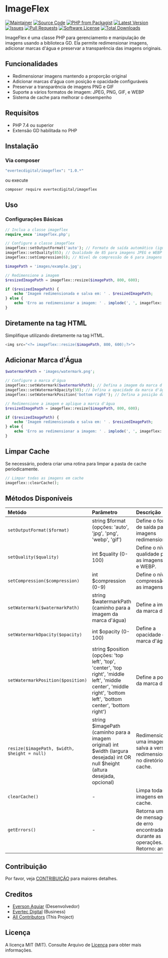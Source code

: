 # ImageFlex

[![Maintainer](http://img.shields.io/badge/maintainer-@evertecdigital-blue.svg?style=flat-square)](https://twitter.com/evertecdigital)
[![Source Code](http://img.shields.io/badge/source-evertecdigital/imageflex-blue.svg?style=flat-square)](https://github.com/evertecdigital/imageflex)
[![PHP from Packagist](https://img.shields.io/packagist/php-v/evertecdigital/imageflex.svg?style=flat-square)](https://packagist.org/packages/evertecdigital/imageflex)
[![Latest Version](https://img.shields.io/github/release/evertecdigital/imageflex.svg?style=flat-square)](https://github.com/evertecdigital/imageflex/releases)
[![Issues](https://img.shields.io/github/issues/evertecdigital/imageflex.svg?style=flat-square)](https://github.com/evertecdigital/imageflex/issues)
[![Pull Requests](https://img.shields.io/github/issues-pr/evertecdigital/imageflex.svg?style=flat-square)](https://github.com/evertecdigital/imageflex/pulls)
[![Software License](https://img.shields.io/badge/license-MIT-brightgreen.svg?style=flat-square)](LICENSE)
[![Total Downloads](https://img.shields.io/packagist/dt/evertecdigital/imageflex.svg?style=flat-square)](https://packagist.org/packages/evertecdigital/imageflex)

ImageFlex é uma classe PHP para gerenciamento e manipulação de imagens usando a biblioteca GD. Ela permite redimensionar imagens, adicionar marcas d'água e preservar a transparência das imagens originais.

## Funcionalidades

- Redimensionar imagens mantendo a proporção original
- Adicionar marcas d'água com posição e opacidade configuráveis
- Preservar a transparência de imagens PNG e GIF
- Suporte a vários formatos de imagem: JPEG, PNG, GIF, e WEBP
- Sistema de cache para melhorar o desempenho

## Requisitos

- PHP 7.4 ou superior
- Extensão GD habilitada no PHP

## Instalação

### Via composer

```bash
"evertecdigital/imageflex": "1.0.*"
```

ou execute

```bash
composer require evertecdigital/imageflex
```

## Uso

### Configurações Básicas

```php
// Inclua a classe imageflex
require_once 'imageflex.php';

// Configure a classe imageflex
imageflex::setOutputFormat('auto'); // Formato de saída automático (igual ao da imagem original)
imageflex::setQuality(85); // Qualidade de 85 para imagens JPEG e WEBP
imageflex::setCompression(6); // Nível de compressão de 6 para imagens PNG

$imagePath = 'images/example.jpg';

// Redimensione a imagem
$resizedImagePath = imageflex::resize($imagePath, 800, 600);

if ($resizedImagePath) {
    echo 'Imagem redimensionada e salva em: ' . $resizedImagePath;
} else {
    echo 'Erro ao redimensionar a imagem: ' . implode(', ', imageflex::getErrors());
}
```

## Diretamente na tag HTML

Simplifique utilizando diretamente na tag HTML.

```php
<img src="<?= imageflex::resize($imagePath, 800, 600);?>">
```

## Adicionar Marca d'Água

```php
$watermarkPath = 'images/watermark.png';

// Configure a marca d'água
imageflex::setWatermark($watermarkPath); // Defina a imagem da marca d'água
imageflex::setWatermarkOpacity(50); // Defina a opacidade da marca d'água para 50%
imageflex::setWatermarkPosition('bottom right'); // Defina a posição da marca d'água para canto inferior direito

// Redimensione a imagem e aplique a marca d'água
$resizedImagePath = imageflex::resize($imagePath, 800, 600);

if ($resizedImagePath) {
    echo 'Imagem redimensionada e salva em: ' . $resizedImagePath;
} else {
    echo 'Erro ao redimensionar a imagem: ' . implode(', ', imageflex::getErrors());
}
```

## Limpar Cache

Se necessário, podera criar uma rotina para limpar a pasta de cache periodicamente.

```php
// Limpar todas as imagens em cache
imageflex::clearCache();
```

## Métodos Disponíveis

| Metódo                                       | Parâmetro                                                                                                                                                           | Descrição                                                                              |
| :------------------------------------------- | :------------------------------------------------------------------------------------------------------------------------------------------------------------------ | :------------------------------------------------------------------------------------- |
| `setOutputFormat($format)`                   | string $format (opções: 'auto', 'jpg', 'png', 'webp', 'gif')                                                                                                        | Define o formato de saída para as imagens redimensionadas.                             |
| `setQuality($quality)`                       | int $quality (0-100)                                                                                                                                                | Define o nível de qualidade para as imagens JPEG e WEBP.                               |
| `setCompression($compression)`               | int $compression (0-9)                                                                                                                                              | Define o nível de compressão para as imagens PNG.                                      |
| `setWatermark($watermarkPath)`               | string $watermarkPath (caminho para a imagem da marca d'água)                                                                                                       | Define a imagem da marca d'água.                                                       |
| `setWatermarkOpacity($opacity)`              | int $opacity (0-100)                                                                                                                                                | Define a opacidade da marca d'água.                                                    |
| `setWatermarkPosition($position)`            | string $position (opções: 'top left', 'top', 'center', 'top right', 'middle left', 'middle center', 'middle right', 'bottom left', 'bottom center', 'bottom right') | Define a posição da marca d'água.                                                      |
| `resize($imagePath, $width, $height = null)` | string $imagePath (caminho para a imagem original) int $width (largura desejada) int OR null $height (altura desejada, opcional)                                    | Redimensiona uma imagem e salva a versão redimensionada no diretório de cache.         |
| `clearCache()`                               | -                                                                                                                                                                   | Limpa todas as imagens em cache.                                                       |
| `getErrors()`                                | -                                                                                                                                                                   | Retorna um array de mensagens de erro encontradas durante as operações. Retorno: array |

## Contribuição

Por favor, veja [CONTRIBUIÇÃO](https://github.com/evertecdigital/imageflex/blob/master/CONTRIBUTING.md) para maiores detalhes.

## Creditos

- [Everson Aguiar](https://github.com/eversonaguiar) (Desenvolvedor)
- [Evertec Digital](https://github.com/evertecdigital) (Business)
- [All Contributors](https://github.com/evertecdigital/imageflex/contributors) (This Project)

## Licença

A licença MIT (MIT). Consulte Arquivo de [Licença](https://github.com/evertecdigital/imageflex/blob/master/LICENSE) para obter mais informações.
